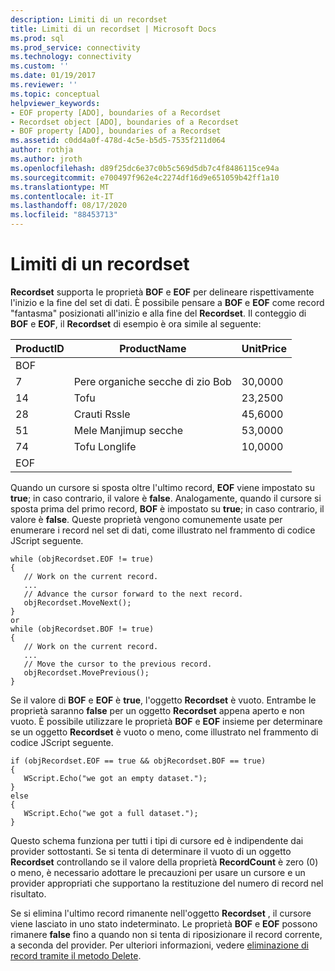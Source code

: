 ```yaml
---
description: Limiti di un recordset
title: Limiti di un recordset | Microsoft Docs
ms.prod: sql
ms.prod_service: connectivity
ms.technology: connectivity
ms.custom: ''
ms.date: 01/19/2017
ms.reviewer: ''
ms.topic: conceptual
helpviewer_keywords:
- EOF property [ADO], boundaries of a Recordset
- Recordset object [ADO], boundaries of a Recordset
- BOF property [ADO], boundaries of a Recordset
ms.assetid: c0dd4a0f-478d-4c5e-b5d5-7535f211d064
author: rothja
ms.author: jroth
ms.openlocfilehash: d89f25dc6e37c0b5c569d5db7c4f8486115ce94a
ms.sourcegitcommit: e700497f962e4c2274df16d9e651059b42ff1a10
ms.translationtype: MT
ms.contentlocale: it-IT
ms.lasthandoff: 08/17/2020
ms.locfileid: "88453713"
---
```

# <a name="boundaries-of-a-recordset"></a>Limiti di un recordset
**Recordset** supporta le proprietà **BOF** e **EOF** per delineare rispettivamente l'inizio e la fine del set di dati. È possibile pensare a **BOF** e **EOF** come record "fantasma" posizionati all'inizio e alla fine del **Recordset**. Il conteggio di **BOF** e **EOF**, il **Recordset** di esempio è ora simile al seguente:  
  
|ProductID|ProductName|UnitPrice|  
|---------------|-----------------|---------------|  
|BOF|||  
|7|Pere organiche secche di zio Bob|30,0000|  
|14|Tofu|23,2500|  
|28|Crauti Rssle|45,6000|  
|51|Mele Manjimup secche|53,0000|  
|74|Tofu Longlife|10,0000|  
|EOF|||  
  
 Quando un cursore si sposta oltre l'ultimo record, **EOF** viene impostato su **true**; in caso contrario, il valore è **false**. Analogamente, quando il cursore si sposta prima del primo record, **BOF** è impostato su **true**; in caso contrario, il valore è **false**. Queste proprietà vengono comunemente usate per enumerare i record nel set di dati, come illustrato nel frammento di codice JScript seguente.  
  
```  
while (objRecordset.EOF != true)   
{  
   // Work on the current record.  
   ...  
   // Advance the cursor forward to the next record.  
   objRecordset.MoveNext();  
}  
or  
while (objRecordset.BOF != true)   
{  
   // Work on the current record.  
   ...  
   // Move the cursor to the previous record.  
   objRecordset.MovePrevious();  
}  
```  
  
 Se il valore di **BOF** e **EOF** è **true**, l'oggetto **Recordset** è vuoto. Entrambe le proprietà saranno **false** per un oggetto **Recordset** appena aperto e non vuoto. È possibile utilizzare le proprietà **BOF** e **EOF** insieme per determinare se un oggetto **Recordset** è vuoto o meno, come illustrato nel frammento di codice JScript seguente.  
  
```  
if (objRecordset.EOF == true && objRecordset.BOF == true)  
{  
   WScript.Echo("we got an empty dataset.");  
}  
else  
{  
   WScript.Echo("we got a full dataset.");  
}  
```  
  
 Questo schema funziona per tutti i tipi di cursore ed è indipendente dai provider sottostanti. Se si tenta di determinare il vuoto di un oggetto **Recordset** controllando se il valore della proprietà **RecordCount** è zero (0) o meno, è necessario adottare le precauzioni per usare un cursore e un provider appropriati che supportano la restituzione del numero di record nel risultato.  
  
 Se si elimina l'ultimo record rimanente nell'oggetto **Recordset** , il cursore viene lasciato in uno stato indeterminato. Le proprietà **BOF** e **EOF** possono rimanere **false** fino a quando non si tenta di riposizionare il record corrente, a seconda del provider. Per ulteriori informazioni, vedere [eliminazione di record tramite il metodo Delete](../../../ado/guide/data/deleting-records-using-the-delete-method.md).

